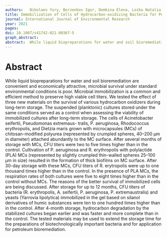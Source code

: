 ```yaml
---
authors:   Nikolaev Yury, Borzenkov Igor, Demkina Elena, Loiko Natalia, Kanapatsky Timur, Perminova Irina, Volikov Alexander, Khreptugova Anna, Bliznetc Igor, Grigoreva Nadezhda, El-Registan Galina
title: Immobilization of Cells of Hydrocarbon-oxidizing Bacteria for Petroleum Bioremediation Using New Materials
journal: International Journal of Environmental Research
year: 2021
pages:  
doi: 10.1007/s41742-021-00367-5
graph_abstract:  
abstract:  While liquid biopreparations for water and soil bioremediation are convenient and economically attractive, microbial survival under standard environmental conditions is poor. Microbial immobilization is a common and efficient method to preserve high viable cell titers. We tested the effect of three new materials on the survival of various hydrocarbon oxidizers during long-term storage. The suspended (planktonic) cultures stored under the same conditions served as a control when assessing the viability of immobilized cultures after long-term storage. The cells of Acinetobacter seifertii, Pseudomonas extremaus- tralis, P. aeruginosa, Rhodococcus erythropolis, and Dietzia maris grown with microcapsules (MCs) of chitosan-modified polyurea (represented by crumpled spheres, 40–200 μm in diameter) attached abundantly to the MC surface. After several months of storage with MCs, CFU titers were two to five times higher than in the control. Cultivation of P. aeruginosa and R. erythropolis with polylactide (PLA) MCs (represented by slightly crumpled thin-walled spheres 25–100 μm in size) resulted in the formation of thick biofilms on MC surface. After 30-day storage with these MCs, CFU titers of R. erytropolis were up to one thousand times higher than in the control. In the presence of PLA MCs, the respiration rates of both cultures were five to eight times higher than in the control without MCs. The reasons of the better survival of immobilized cells are being discussed. After storage for up to 12 months, CFU titers of bacteria (R. erythropolis, A. seifertii, P. aeruginosa, P. extremaustralis) and yeasts (Yarrovia lipolytica) immobilized in the gel based on silanol derivatives of humic substances were ten to one hundred times higher than in the control. After 4-month storage, hydrocarbon degradation by the stabilized cultures began earlier and was faster and more complete than in the control. The tested materials may be used to extend the storage time for the preparations of biotechnologically important bacteria and for application for petroleum bioremediation.
---
```



# Abstract

 While liquid biopreparations for water and soil bioremediation are convenient and economically attractive, microbial survival under standard environmental conditions is poor. Microbial immobilization is a common and efficient method to preserve high viable cell titers. We tested the effect of three new materials on the survival of various hydrocarbon oxidizers during long-term storage. The suspended (planktonic) cultures stored under the same conditions served as a control when assessing the viability of immobilized cultures after long-term storage. The cells of Acinetobacter seifertii, Pseudomonas extremaus- tralis, P. aeruginosa, Rhodococcus erythropolis, and Dietzia maris grown with microcapsules (MCs) of chitosan-modified polyurea (represented by crumpled spheres, 40–200 μm in diameter) attached abundantly to the MC surface. After several months of storage with MCs, CFU titers were two to five times higher than in the control. Cultivation of P. aeruginosa and R. erythropolis with polylactide (PLA) MCs (represented by slightly crumpled thin-walled spheres 25–100 μm in size) resulted in the formation of thick biofilms on MC surface. After 30-day storage with these MCs, CFU titers of R. erytropolis were up to one thousand times higher than in the control. In the presence of PLA MCs, the respiration rates of both cultures were five to eight times higher than in the control without MCs. The reasons of the better survival of immobilized cells are being discussed. After storage for up to 12 months, CFU titers of bacteria (R. erythropolis, A. seifertii, P. aeruginosa, P. extremaustralis) and yeasts (Yarrovia lipolytica) immobilized in the gel based on silanol derivatives of humic substances were ten to one hundred times higher than in the control. After 4-month storage, hydrocarbon degradation by the stabilized cultures began earlier and was faster and more complete than in the control. The tested materials may be used to extend the storage time for the preparations of biotechnologically important bacteria and for application for petroleum bioremediation.